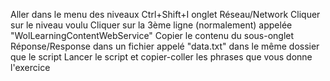 
Aller dans le menu des niveaux
Ctrl+Shift+I onglet Réseau/Network
Cliquer sur le niveau voulu
Cliquer sur la 3ème ligne (normalement) appelée "WolLearningContentWebService"
Copier le contenu du sous-onglet Réponse/Response dans un fichier appelé "data.txt" dans le même dossier que le script
Lancer le script et copier-coller les phrases que vous donne l'exercice
